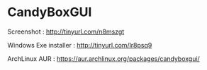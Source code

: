 CandyBoxGUI
===========

Screenshot : http://tinyurl.com/n8mszgt

Windows Exe installer : http://tinyurl.com/lr8psq9

ArchLinux AUR : https://aur.archlinux.org/packages/candyboxgui/
